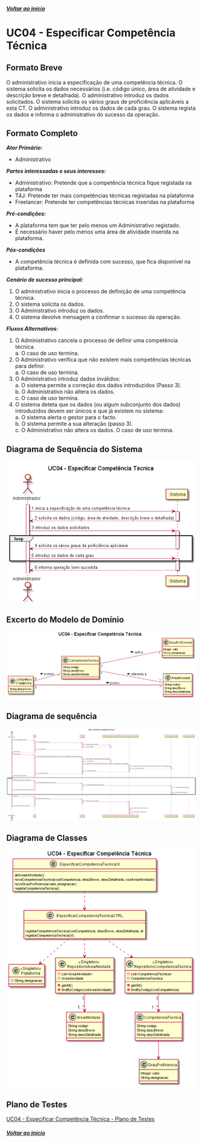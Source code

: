 ##### [Voltar ao início](https://github.com/blestonbandeiraUPSKILL/upskill_java1_labprg_grupo2/tree/main/README.md)

# UC04 - Especificar Competência Técnica

## Formato Breve

O administrativo inicia a especificação de uma competência técnica. O sistema solicita os dados necessários (i.e. código único, área de atividade e descrição breve e detalhada). O administrativo introduz os dados solicitados. O sistema solicita os vários graus de proficiência aplicáveis a esta CT. O administrativo introduz os dados de cada grau. O sistema regista os dados e informa o administrativo do sucesso da operação.

## Formato Completo

**_Ator Primário:_**

- Administrativo

**_Partes interessadas e seus interesses:_**

- Administrativo: Pretende que a competência técnica fique registada na plataforma
- T4J: Pretende ter mais competências técnicas registadas na plataforma
- Freelancer: Pretende ter competências técnicas inseridas na plataforma

**_Pré-condições:_**

- A plataforma tem que ter pelo menos um Administrativo registado.
- É necessário haver pelo menos uma área de atividade inserida na plataforma.

**_Pós-condições_**

- A competência técnica é definida com sucesso, que fica disponível na plataforma.

**_Cenário de sucesso principal:_**

1. O administrativo inicia o processo de definição de uma competência técnica.
2. O sistema solicita os dados.
3. O Administrativo introduz os dados.
6. O sistema devolve mensagem a confirmar o sucesso da operação.


**_Fluxos Alternativos:_**

1. O Administrativo cancela o processo de definir uma competência técnica.<br/>
  a. O caso de uso termina.
2. O Administrativo verifica que não existem mais competências técnicas para definir.<br/>
  a. O caso de uso termina.
3. O Administrativo introduz dados inválidos:<br/>
  a. O sistema permite a correção dos dados introduzidos (Passo 3).<br/>
  b. O Administrativo não altera os dados.<br/>
  c. O caso de uso termina.
4. O sistema deteta que os dados (ou algum subconjunto dos dados) introduzidos devem ser únicos e que já existem no sistema:<br/>
  a. O sistema alerta o gestor para o facto.<br/>
  b. O sistema permite a sua alteração (passo 3).<br/>
  c. O Administrativo não altera os dados. O caso de uso termina.

## Diagrama de Sequência do Sistema
![UC04_Especificar_Competencia_Tecnica_SSD.](UC04_Especificar_Competencia_Tecnica_SSD.png)

## Excerto do Modelo de Domínio
![UC04_Especificar_Competencia_Tecnica_Modelo_Dominio](UC04_Especificar_Competencia_Tecnica_Modelo_Dominio.png)

## Diagrama de sequência <br/>
![UC04_Especificar_Competencia_Tecnica_Diagrama_Sequencia](UC04_Especificar_Competencia_Tecnica_Diagrama_Sequencia.png)

## Diagrama de Classes <br/>
![UC04_Especificar_Competencia_Tecnica_Diagrama_Classes](UC04_Especificar_Competencia_Tecnica_Diagrama_Classes.png)

## Plano de Testes <br/>
[UC04 - Especificar Competência Técnica - Plano de Testes](UC04_Especificar_Competencia_Tecnica_Plano_Testes.md)


##### [Voltar ao início](https://github.com/blestonbandeiraUPSKILL/upskill_java1_labprg_grupo2/tree/main/README.md)

